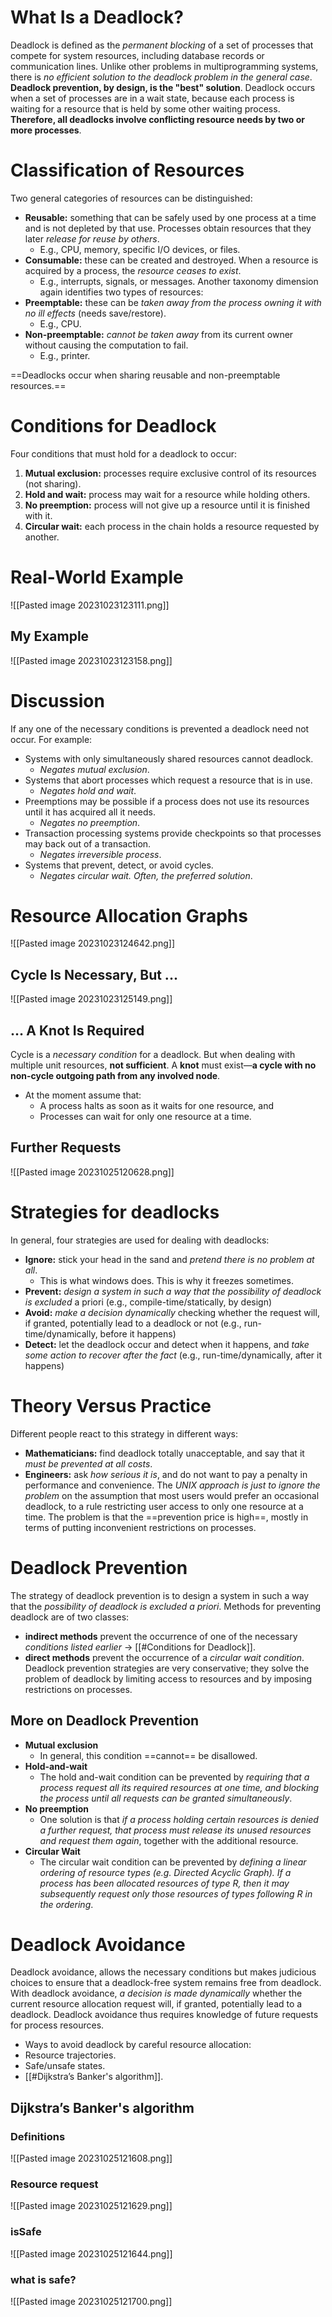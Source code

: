 # What Is a Deadlock?
Deadlock is defined as the *permanent blocking* of a set of processes that compete for system resources, including database records or communication lines. 
Unlike other problems in multiprogramming systems, there is *no efficient solution to the deadlock problem in the general case*. 
**Deadlock prevention, by design, is the "best" solution**. 
Deadlock occurs when a set of processes are in a wait state, because each process is waiting for a resource that is held by some other waiting process. **Therefore, all deadlocks involve conflicting resource needs by two or more processes**.
# Classification of Resources
Two general categories of resources can be distinguished:
- **Reusable:** something that can be safely used by one process at a time and is not depleted by that use. Processes obtain resources that they later *release for reuse by others*. 
	- E.g., CPU, memory, specific I/O devices, or files.
- **Consumable:** these can be created and destroyed. When a resource is acquired by a process, the *resource ceases to exist*. 
	- E.g., interrupts, signals, or messages.
Another taxonomy dimension again identifies two types of resources:
- **Preemptable:** these can be *taken away from the process owning it with no ill effects* (needs save/restore).
	- E.g., CPU.
- **Non-preemptable:** *cannot be taken away* from its current owner without causing the computation to fail. 
	- E.g., printer.

==Deadlocks occur when sharing reusable and non-preemptable resources.==
# Conditions for Deadlock
Four conditions that must hold for a deadlock to occur:
1. **Mutual exclusion:** processes require exclusive control of its resources (not sharing).
2. **Hold and wait:** process may wait for a resource while holding others.
3. **No preemption:** process will not give up a resource until it is finished with it.
4. **Circular wait:** each process in the chain holds a resource requested by another.
# Real-World Example
![[Pasted image 20231023123111.png]]
## My Example
![[Pasted image 20231023123158.png]]
# Discussion
If any one of the necessary conditions is prevented a deadlock need not occur. For example:
- Systems with only simultaneously shared resources cannot deadlock.
	- *Negates mutual exclusion*.
- Systems that abort processes which request a resource that is in use.
	- *Negates hold and wait*.
- Preemptions may be possible if a process does not use its resources until it has acquired all it needs.
	- *Negates no preemption*.
- Transaction processing systems provide checkpoints so that processes may back out of a transaction.
	- *Negates irreversible process*.
- Systems that prevent, detect, or avoid cycles.
	- *Negates circular wait. Often, the preferred solution*.

# Resource Allocation Graphs
![[Pasted image 20231023124642.png]]

## Cycle Is Necessary, But ...
![[Pasted image 20231023125149.png]]
## … A Knot Is Required
Cycle is a *necessary condition* for a deadlock. But when dealing with multiple unit resources, **not sufficient**.
A **knot** must exist—**a cycle with no non-cycle outgoing path from any involved node**.
- At the moment assume that:
	- A process halts as soon as it waits for one resource, and
	- Processes can wait for only one resource at a time.
## Further Requests
![[Pasted image 20231025120628.png]]
# Strategies for deadlocks
In general, four strategies are used for dealing with deadlocks:
- **Ignore:** stick your head in the sand and *pretend there is no problem at all*.
	- This is what windows does. This is why it freezes sometimes.
- **Prevent:** *design a system in such a way that the possibility of deadlock is excluded* a priori (e.g., compile-time/statically, by design)
- **Avoid:** *make a decision dynamically* checking whether the request will, if granted, potentially lead to a deadlock or not (e.g., run-time/dynamically, before it happens)
- **Detect:** let the deadlock occur and detect when it happens, and *take some action to recover after the fact* (e.g., run-time/dynamically, after it happens)
# Theory Versus Practice
Different people react to this strategy in different ways:
- **Mathematicians:** find deadlock totally unacceptable, and say that it *must be prevented at all costs*.
- **Engineers:** ask *how serious it is*, and do not want to pay a penalty in performance and convenience.
The *UNIX approach is just to ignore the problem* on the assumption that most users would prefer an occasional deadlock, to a rule restricting user access to only one resource at a time. 
The problem is that the ==prevention price is high==, mostly in terms of putting inconvenient restrictions on processes.
# Deadlock Prevention
The strategy of deadlock prevention is to design a system in such a way that the *possibility of deadlock is excluded a priori*. Methods for preventing deadlock are of two classes:
- **indirect methods** prevent the occurrence of one of the necessary *conditions listed earlier* -> [[#Conditions for Deadlock]].
- **direct methods** prevent the occurrence of a *circular wait condition*.
Deadlock prevention strategies are very conservative; they solve the problem of deadlock by limiting access to resources and by imposing restrictions on processes.
## More on Deadlock Prevention
- **Mutual exclusion**
	- In general, this condition ==cannot== be disallowed.
- **Hold-and-wait**
	- The hold and-wait condition can be prevented by *requiring that a process request all its required resources at one time, and blocking the process until all requests can be granted simultaneously*.
- **No preemption**
	- One solution is that *if a process holding certain resources is denied a further request, that process must release its unused resources and request them again*, together with the additional resource.
- **Circular Wait**
	- The circular wait condition can be prevented by *defining a linear ordering of resource types (e.g. Directed Acyclic Graph). If a process has been allocated resources of type R, then it may subsequently request only those resources of types following R in the ordering*.

# Deadlock Avoidance
Deadlock avoidance, allows the necessary conditions but makes judicious choices to ensure that a deadlock-free system remains free from deadlock. With deadlock avoidance, *a decision is made dynamically* whether the current resource allocation request will, if granted, potentially lead to a deadlock. Deadlock avoidance thus requires knowledge of future requests for process resources.
- Ways to avoid deadlock by careful resource allocation:
- Resource trajectories.
- Safe/unsafe states.
- [[#Dijkstra’s Banker's algorithm]].
## Dijkstra’s Banker's algorithm
### Definitions
![[Pasted image 20231025121608.png]]
### Resource request
![[Pasted image 20231025121629.png]]
### isSafe
![[Pasted image 20231025121644.png]]
### what is safe?
![[Pasted image 20231025121700.png]]
